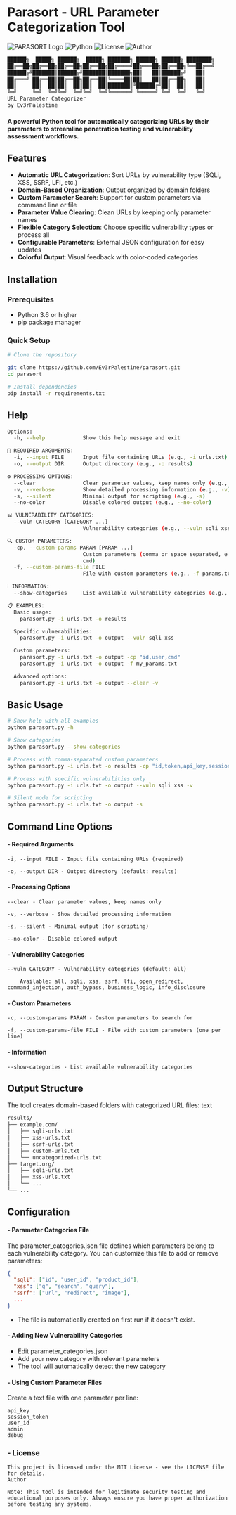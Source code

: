 # Parasort - URL Parameter Categorization Tool

![PARASORT Logo](https://img.shields.io/badge/PARASORT-URL%20Parameter%20Categorizer-blue)
![Python](https://img.shields.io/badge/Python-3.6%2B-green)
![License](https://img.shields.io/badge/License-MIT-yellow)
![Author](https://img.shields.io/badge/Author-Ev3rPalestine-orange)

```bash
██████╗  █████╗ ██████╗  █████╗ ███████╗ ██████╗ ██████╗ ████████╗
██╔══██╗██╔══██╗██╔══██╗██╔══██╗██╔════╝██╔═══██╗██╔══██╗╚══██╔══╝
██████╔╝███████║██████╔╝███████║███████╗██║   ██║██████╔╝   ██║
██╔═══╝ ██╔══██║██╔══██╗██╔══██║╚════██║██║   ██║██╔══██╗   ██║
██║     ██║  ██║██║  ██║██║  ██║███████║╚██████╔╝██║  ██║   ██║
╚═╝     ╚═╝  ╚═╝╚═╝  ╚═╝╚═╝  ╚═╝╚══════╝ ╚═════╝ ╚═╝  ╚═╝   ╚═╝
URL Parameter Categorizer
by Ev3rPalestine
```

#### A powerful Python tool for automatically categorizing URLs by their parameters to streamline penetration testing and vulnerability assessment workflows.

## Features

- **Automatic URL Categorization**: Sort URLs by vulnerability type (SQLi, XSS, SSRF, LFI, etc.)
- **Domain-Based Organization**: Output organized by domain folders
- **Custom Parameter Search**: Support for custom parameters via command line or file
- **Parameter Value Clearing**: Clean URLs by keeping only parameter names
- **Flexible Category Selection**: Choose specific vulnerability types or process all
- **Configurable Parameters**: External JSON configuration for easy updates
- **Colorful Output**: Visual feedback with color-coded categories

## Installation

### Prerequisites
- Python 3.6 or higher
- pip package manager

### Quick Setup

```bash
# Clone the repository

git clone https://github.com/Ev3rPalestine/parasort.git
cd parasort

# Install dependencies
pip install -r requirements.txt
```
## Help
```bash
Options:
  -h, --help            Show this help message and exit

🔧 REQUIRED ARGUMENTS:
  -i, --input FILE      Input file containing URLs (e.g., -i urls.txt)
  -o, --output DIR      Output directory (e.g., -o results)

⚙️ PROCESSING OPTIONS:
  --clear               Clear parameter values, keep names only (e.g., --clear)
  -v, --verbose         Show detailed processing information (e.g., -v)
  -s, --silent          Minimal output for scripting (e.g., -s)
  --no-color            Disable colored output (e.g., --no-color)

📊 VULNERABILITY CATEGORIES:
  --vuln CATEGORY [CATEGORY ...]
                        Vulnerability categories (e.g., --vuln sqli xss)

🔍 CUSTOM PARAMETERS:
  -cp, --custom-params PARAM [PARAM ...]
                        Custom parameters (comma or space separated, e.g., -cp "id,user,cmd" or -cp id user
                        cmd)
  -f, --custom-params-file FILE
                        File with custom parameters (e.g., -f params.txt)

ℹ️ INFORMATION:
  --show-categories     List available vulnerability categories (e.g., --show-categories)

📋 EXAMPLES:
  Basic usage:
    parasort.py -i urls.txt -o results

  Specific vulnerabilities:  
    parasort.py -i urls.txt -o output --vuln sqli xss

  Custom parameters:
    parasort.py -i urls.txt -o output -cp "id,user,cmd"
    parasort.py -i urls.txt -o output -f my_params.txt

  Advanced options:
    parasort.py -i urls.txt -o output --clear -v
```

## Basic Usage

```bash
# Show help with all examples
python parasort.py -h

# Show categories
python parasort.py --show-categories

# Process with comma-separated custom parameters
python parasort.py -i urls.txt -o results -cp "id,token,api_key,session" --clear

# Process with specific vulnerabilities only
python parasort.py -i urls.txt -o output --vuln sqli xss -v

# Silent mode for scripting
python parasort.py -i urls.txt -o output -s
```

## Command Line Options
#### - Required Arguments

    -i, --input FILE - Input file containing URLs (required)

    -o, --output DIR - Output directory (default: results)

#### - Processing Options

    --clear - Clear parameter values, keep names only

    -v, --verbose - Show detailed processing information

    -s, --silent - Minimal output (for scripting)

    --no-color - Disable colored output

#### - Vulnerability Categories

    --vuln CATEGORY - Vulnerability categories (default: all)

        Available: all, sqli, xss, ssrf, lfi, open_redirect, command_injection, auth_bypass, business_logic, info_disclosure

#### - Custom Parameters

    -c, --custom-params PARAM - Custom parameters to search for

    -f, --custom-params-file FILE - File with custom parameters (one per line)

#### - Information

    --show-categories - List available vulnerability categories


## Output Structure

The tool creates domain-based folders with categorized URL files:
text

```bash
results/
├── example.com/
│   ├── sqli-urls.txt
│   ├── xss-urls.txt
│   ├── ssrf-urls.txt
│   ├── custom-urls.txt
│   └── uncategorized-urls.txt
├── target.org/
│   ├── sqli-urls.txt
│   ├── xss-urls.txt
│   └── ...
└── ...
```

## Configuration
#### - Parameter Categories File

The parameter_categories.json file defines which parameters belong to each vulnerability category. You can customize this file to add or remove parameters:

```json
{
  "sqli": ["id", "user_id", "product_id"],
  "xss": ["q", "search", "query"],
  "ssrf": ["url", "redirect", "image"],
  ...
}
```

* The file is automatically created on first run if it doesn't exist.


#### - Adding New Vulnerability Categories
* Edit parameter_categories.json
* Add your new category with relevant parameters
* The tool will automatically detect the new category

#### - Using Custom Parameter Files

Create a text file with one parameter per line:

```text
api_key
session_token
user_id
admin
debug
```

### - License

```text
This project is licensed under the MIT License - see the LICENSE file for details.
Author

Note: This tool is intended for legitimate security testing and educational purposes only. Always ensure you have proper authorization before testing any systems.
```

